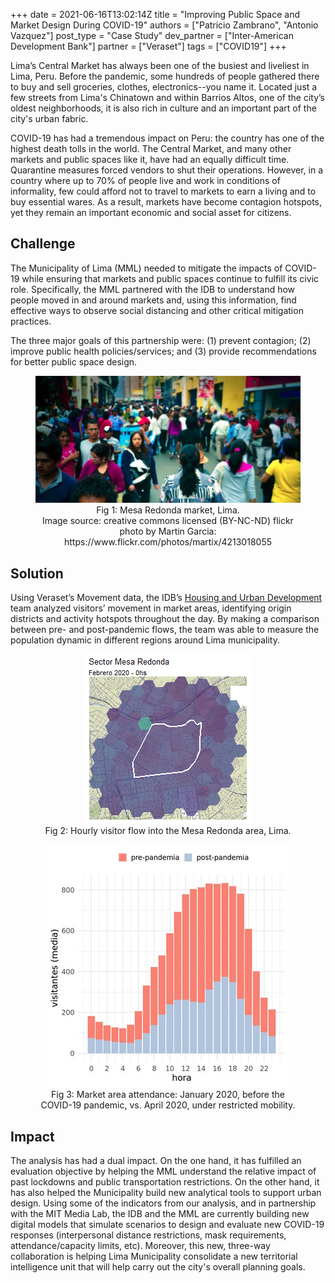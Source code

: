 +++
date = 2021-06-16T13:02:14Z
title = "Improving Public Space and Market Design During COVID-19"
authors = ["Patricio Zambrano", "Antonio Vazquez"]
post_type = "Case Study"
dev_partner = ["Inter-American Development Bank"]
partner = ["Veraset"]
tags = ["COVID19"]
+++

Lima’s Central Market has always been one of the busiest and liveliest in Lima, Peru. Before the pandemic, some hundreds of people gathered there to buy and sell groceries, clothes, electronics--you name it. Located just a few streets from Lima's Chinatown and within Barrios Altos, one of the city’s oldest neighborhoods, it is also rich in culture and an important part of the city's urban fabric.

COVID-19 has had a tremendous impact on Peru: the country has one of the highest death tolls in the world. The Central Market, and many other markets and public spaces like it, have had an equally difficult time. Quarantine measures forced vendors to shut their operations. However, in a country where up to 70% of people live and work in conditions of informality, few could afford not to travel to markets to earn a living and to buy essential wares. As a result, markets have become contagion hotspots, yet they remain an important economic and social asset for citizens. 

## Challenge

 The Municipality of Lima (MML) needed to mitigate the impacts of COVID-19 while ensuring that markets and public spaces continue to fulfill its civic role. Specifically, the MML partnered with the IDB to understand how people moved in and around markets and, using this information, find effective ways to observe social distancing and other critical mitigation practices.

The three major goals of this partnership were: (1) prevent contagion; (2) improve public health policies/services; and (3) provide recommendations for better public space design.

<figure align="center">
  <img src="/Improving-public-space-and-market1.jpg"/>
  <figcaption>Fig 1: Mesa Redonda market, Lima.</figcaption>
  <figcaption>Image source: creative commons licensed (BY-NC-ND) flickr photo by Martin Garcia: https://www.flickr.com/photos/martix/4213018055</figcaption>
</figure>

## Solution

Using Veraset’s Movement data, the IDB’s [Housing and Urban Development](https://www.iadb.org/en/urban-development-and-housing/housing-and-urban-development) team analyzed visitors’ movement in market areas, identifying origin districts and activity hotspots throughout the day. By making a comparison between pre- and post-pandemic flows, the team was able to measure the population dynamic in different regions around Lima municipality. 

<figure align="center">
  <img src="/Improving-public-space-and-market2.gif"/>
  <figcaption>Fig 2: Hourly visitor flow into the Mesa Redonda area, Lima.</figcaption>
</figure>

<figure align="center">
  <img src="/Improving-public-space-and-market3.jpg"/>
  <figcaption>Fig 3: Market area attendance: January 2020, before the COVID-19 pandemic, vs. April 2020, under restricted mobility.</figcaption>
</figure>

## Impact

The analysis has had a dual impact. On the one hand, it has fulfilled an evaluation objective by helping the MML understand the relative impact of past lockdowns and public transportation restrictions. On the other hand, it has also helped the Municipality build new analytical tools to support urban design. Using some of the indicators from our analysis, and in partnership with the MIT Media Lab, the IDB and the MML are currently building new digital models that simulate scenarios to design and evaluate new COVID-19 responses (interpersonal distance restrictions, mask requirements, attendance/capacity limits, etc). Moreover, this new, three-way collaboration is helping Lima Municipality consolidate a new territorial intelligence unit that will help carry out the city's overall planning goals.
